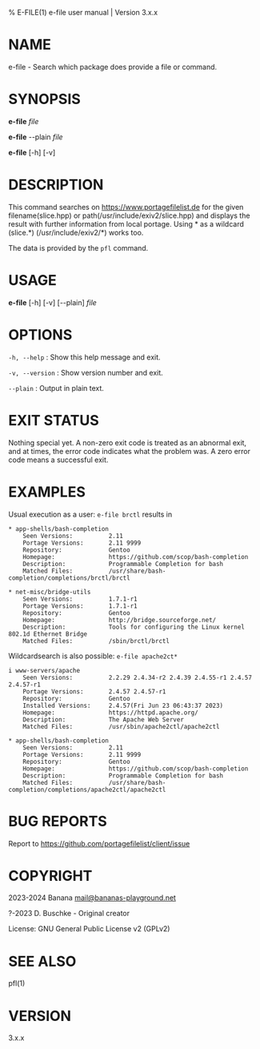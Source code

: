 % E-FILE(1) e-file user manual | Version 3.x.x

# NAME

e-file - Search which package does provide a file or command.

# SYNOPSIS

**e-file** *file*

**e-file** --plain *file*

**e-file** \[-h\] \[-v\]

# DESCRIPTION

This command searches on https://www.portagefilelist.de for the given
filename(slice.hpp) or path(/usr/include/exiv2/slice.hpp) and displays the
result with further information from local portage. Using * as a wildcard
(slice.\*) (/usr/include/exiv2/\*) works too.

The data is provided by the `pfl` command.

# USAGE

**e-file** \[-h\] \[-v\] \[--plain\] *file*

# OPTIONS

`-h, --help`
:   Show this help message and exit.

`-v, --version`
:   Show version number and exit.

`--plain`
:   Output in plain text.

# EXIT STATUS

Nothing special yet.
A non-zero exit code is treated as an abnormal exit, and at times,
the error code indicates what the problem was.
A zero error code means a successful exit.

# EXAMPLES

Usual execution as a user: `e-file brctl` results in

```
* app-shells/bash-completion
    Seen Versions:          2.11
    Portage Versions:       2.11 9999
    Repository:             Gentoo
    Homepage:               https://github.com/scop/bash-completion
    Description:            Programmable Completion for bash
    Matched Files:          /usr/share/bash-completion/completions/brctl/brctl

* net-misc/bridge-utils
    Seen Versions:          1.7.1-r1
    Portage Versions:       1.7.1-r1
    Repository:             Gentoo
    Homepage:               http://bridge.sourceforge.net/
    Description:            Tools for configuring the Linux kernel 802.1d Ethernet Bridge
    Matched Files:          /sbin/brctl/brctl
```

Wildcardsearch is also possible: `e-file apache2ct*`

```
i www-servers/apache
    Seen Versions:          2.2.29 2.4.34-r2 2.4.39 2.4.55-r1 2.4.57 2.4.57-r1
    Portage Versions:       2.4.57 2.4.57-r1
    Repository:             Gentoo
    Installed Versions:     2.4.57(Fri Jun 23 06:43:37 2023)
    Homepage:               https://httpd.apache.org/
    Description:            The Apache Web Server
    Matched Files:          /usr/sbin/apache2ctl/apache2ctl

* app-shells/bash-completion
    Seen Versions:          2.11
    Portage Versions:       2.11 9999
    Repository:             Gentoo
    Homepage:               https://github.com/scop/bash-completion
    Description:            Programmable Completion for bash
    Matched Files:          /usr/share/bash-completion/completions/apache2ctl/apache2ctl
```

# BUG REPORTS

Report to https://github.com/portagefilelist/client/issue

# COPYRIGHT

2023-2024 Banana mail@bananas-playground.net

?-2023 D. Buschke - Original creator

License: GNU General Public License v2 (GPLv2)

# SEE ALSO

pfl\(1\)

# VERSION

3.x.x
